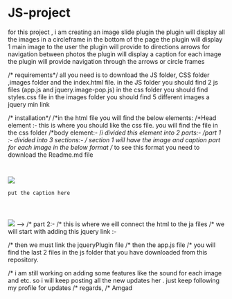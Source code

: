 # JS-project
for this project , i am creating an image slide plugin
the plugin will display all the images in a circleframe in the bottom of the page
the plugin will display  1 main image to the user
the plugin will provide to directions arrows for navigation between photos
the plugin will display a caption for each image
the plugin will provide navigation through the arrows or circle frames



/* requirements*/
all you need is to download the JS folder, CSS folder ,images folder and the index.html file.
in the JS folder you should find 2 js files (app.js   and    jquery.image-pop.js)
in the css folder you should find  styles.css file
in the images folder you should find 5 different images 
a jquery min link

/* installation*/
/*in the html file you will find the below elements:
/*Head element :- this is where you should like the css file. you will find the file in the css folder
/*body element:-
/*i divided this element into 2 parts:-
/*part 1 :- divided into 3 sections:-
/*  section 1 will have the image and caption part for each image in the below format
/*  to see this format you need to download the Readme.md file
<pre><code>          
<div class="photo-slides"> 
<img src="image link goes here"> 
<p class="photo-caption">put the caption here</p>
</div>
</code></pre
/*  section 2 will have the navigation arrows
/*  section 3 will have a span  element where we will display a small image in a circular frame for each image in section 1 
/*  make sure that the images in section 3 are in the same sequence of the image in section 1
<!--             <span class="photo-slider-dots"><img src="image link goes here"></span> -->
 /* part 2:-
/*  this is where we eill connect the html to the ja files
/*  we will start with adding this jquery link :-
<!--         <script src="https://code.jquery.com/jquery-3.6.0.min.js""></script> -->
/*  then we must link the jqueryPlugin  file
/*  then the app.js file
 /* you will find the last 2 files in the js folder that you have downloaded from this repository.
  
  
/*  i am still working on adding some features like the sound for each image and etc. so i will keep posting all the new updates her . just keep following my profile for updates
/*  regards,
 /* Amgad
  
  
 
            
            



